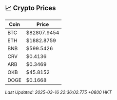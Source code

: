 ## 📈 Crypto Prices

| Coin | Price |
| ---- | ----- |
| BTC | $82807.9454 |
| ETH | $1882.8759 |
| BNB | $599.5426 |
| CRV | $0.4136 |
| ARB | $0.3469 |
| OKB | $45.8152 |
| DOGE | $0.1668 |

_Last Updated: 2025-03-16 22:36:02.775 +0800 HKT_